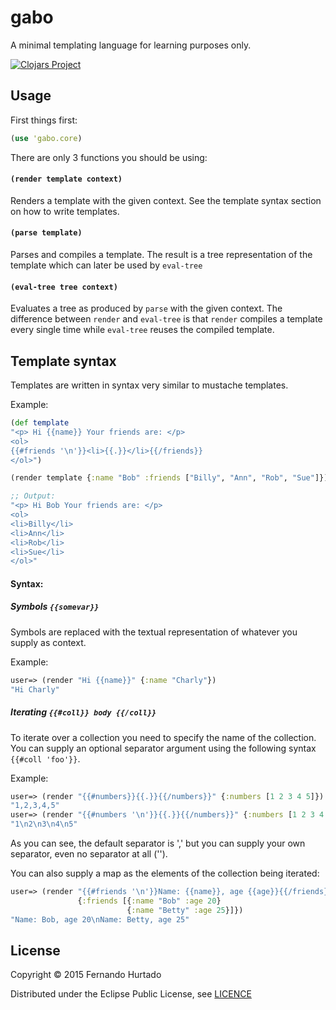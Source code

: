 # gabo

A minimal templating language for learning purposes only.

[![Clojars Project](http://clojars.org/gabo/latest-version.svg)](http://clojars.org/gabo)

## Usage

First things first:
```clojure
(use 'gabo.core)
```

There are only 3 functions you should be using:

#### `(render template context)`
Renders a template with the given context. See the template syntax section on how to write templates.
#### `(parse template)`
Parses and compiles a template. The result is a tree representation of the template which can later be used
by `eval-tree`
#### `(eval-tree tree context)`
Evaluates a tree as produced by `parse` with the given context. The difference between `render` and `eval-tree`
is that `render` compiles a template every single time while `eval-tree` reuses the compiled template.

## Template syntax

Templates are written in syntax very similar to mustache templates.

Example:

```clojure
(def template
"<p> Hi {{name}} Your friends are: </p>
<ol>
{{#friends '\n'}}<li>{{.}}</li>{{/friends}}
</ol>")

(render template {:name "Bob" :friends ["Billy", "Ann", "Rob", "Sue"]})

;; Output:
"<p> Hi Bob Your friends are: </p>
<ol>
<li>Billy</li>
<li>Ann</li>
<li>Rob</li>
<li>Sue</li>
</ol>"
```

#### Syntax:

##### Symbols `{{somevar}}`
Symbols are replaced with the textual representation of whatever you
supply as context.

Example:
```clojure
user=> (render "Hi {{name}}" {:name "Charly"})
"Hi Charly"
```

##### Iterating `{{#coll}} body {{/coll}}`
To iterate over a collection you need to specify the name of the
collection. You can supply an optional separator argument using the
following syntax `{{#coll 'foo'}}`.

Example:
```clojure
user=> (render "{{#numbers}}{{.}}{{/numbers}}" {:numbers [1 2 3 4 5]})
"1,2,3,4,5"
user=> (render "{{#numbers '\n'}}{{.}}{{/numbers}}" {:numbers [1 2 3 4 5]})
"1\n2\n3\n4\n5"
```

As you can see, the default separator is ',' but you can supply your own
separator, even no separator at all ('').

You can also supply a map as the elements of the collection being
iterated:
```clojure
user=> (render "{{#friends '\n'}}Name: {{name}}, age {{age}}{{/friends}}"
               {:friends [{:name "Bob" :age 20}
                          {:name "Betty" :age 25}]})
"Name: Bob, age 20\nName: Betty, age 25"
```


## License

Copyright © 2015 Fernando Hurtado

Distributed under the Eclipse Public License, see [LICENCE](./LICENSE)

